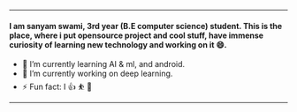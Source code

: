 <!----### Namaste <img src="https://media.giphy.com/media/UrbB6EeWFB7rQbHg8w/giphy.gif" width="40" height="40"/>---->
*****************************************************************************************************
#### I am sanyam swami, 3rd year (B.E computer science) student. This is the place, where i put opensource project and cool stuff, have immense curiosity of learning new technology and working on it 😄.
- 🌱 I’m currently learning AI & ml, and android.
- 🔭 I’m currently working on deep learning.
- ⚡ Fun fact: I :+1: :bouncing_ball_person: :basketball:
*****************************************************************************************************

<!-- #### connect with me on these platforms: -->
<!-- <a href="https://twitter.com/sanyamswami"><img src="https://github.com/SanyamSwami123/SanyamSwami123/blob/master/Images/twitter.jpg" alt="drawing" width="40"/> -->
<!--  <a href="https://stackoverflow.com/users/12067671/sanyam?tab=profile"><img src="https://github.com/SanyamSwami123/SanyamSwami123/blob/master/Images/stackoverflow.png" alt="drawing" width="100"/> -->


<!--
**SanyamSwami123/SanyamSwami123** is a ✨ _special_ ✨ repository because its `README.md` (this file) appears on your GitHub profile.

Here are some ideas to get you started:

- 🔭 I’m currently working on ...
- 🌱 I’m currently learning ...
- 👯 I’m looking to collaborate on ...
- 🤔 I’m looking for help with ...
- 💬 Ask me about ...
- 📫 How to reach me: ...
- 😄 Pronouns: ...
- ⚡ Fun fact: ...
-->
